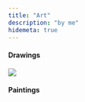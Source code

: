 ```yaml
---
title: "Art"
description: "by me"
hidemeta: true
---
```


#### Drawings
![](/bunny.jpeg)


#### Paintings 